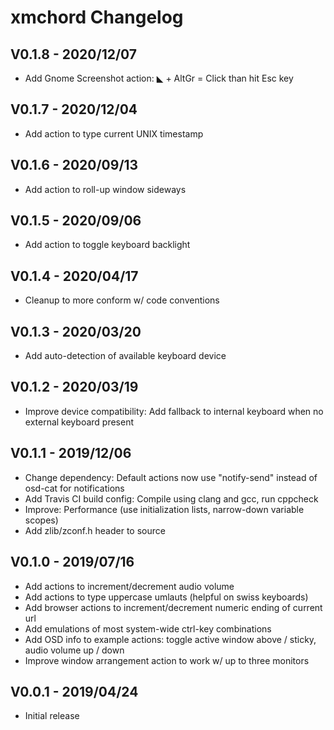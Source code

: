 xmchord Changelog
=================

V0.1.8 - 2020/12/07
-------------------
* Add Gnome Screenshot action: ◣ + AltGr = Click than hit Esc key

V0.1.7 - 2020/12/04
-------------------
* Add action to type current UNIX timestamp

V0.1.6 - 2020/09/13
-------------------
* Add action to roll-up window sideways

V0.1.5 - 2020/09/06
-------------------
* Add action to toggle keyboard backlight

V0.1.4 - 2020/04/17
-------------------
* Cleanup to more conform w/ code conventions

V0.1.3 - 2020/03/20
-------------------
* Add auto-detection of available keyboard device

V0.1.2 - 2020/03/19
-------------------
* Improve device compatibility: Add fallback to internal keyboard when no external keyboard present

V0.1.1 - 2019/12/06
-------------------
* Change dependency: Default actions now use "notify-send" instead of osd-cat for notifications
* Add Travis CI build config: Compile using clang and gcc, run cppcheck
* Improve: Performance (use initialization lists, narrow-down variable scopes)
* Add zlib/zconf.h header to source

V0.1.0 - 2019/07/16
-------------------
* Add actions to increment/decrement audio volume
* Add actions to type uppercase umlauts (helpful on swiss keyboards)  
* Add browser actions to increment/decrement numeric ending of current url  
* Add emulations of most system-wide ctrl-key combinations  
* Add OSD info to example actions: toggle active window above / sticky, audio volume up / down  
* Improve window arrangement action to work w/ up to three monitors 

V0.0.1 - 2019/04/24
-------------------
* Initial release
